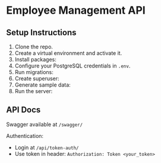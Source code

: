 # Employee Management API

## Setup Instructions

1. Clone the repo.
2. Create a virtual environment and activate it.
3. Install packages:
4. Configure your PostgreSQL credentials in `.env`.
5. Run migrations:
6. Create superuser:
7. Generate sample data:
8. Run the server:

## API Docs
Swagger available at `/swagger/`

Authentication:
- Login at `/api/token-auth/`
- Use token in header: `Authorization: Token <your_token>`
